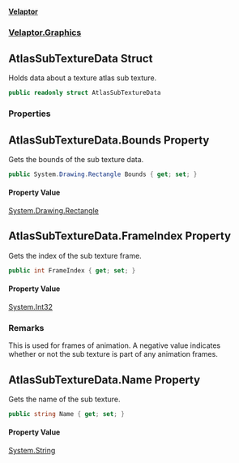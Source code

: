 #### [Velaptor](index.md 'index')
### [Velaptor.Graphics](Velaptor.Graphics.md 'Velaptor.Graphics')

## AtlasSubTextureData Struct

Holds data about a texture atlas sub texture.

```csharp
public readonly struct AtlasSubTextureData
```
### Properties

<a name='Velaptor.Graphics.AtlasSubTextureData.Bounds'></a>

## AtlasSubTextureData.Bounds Property

Gets the bounds of the sub texture data.

```csharp
public System.Drawing.Rectangle Bounds { get; set; }
```

#### Property Value
[System.Drawing.Rectangle](https://docs.microsoft.com/en-us/dotnet/api/System.Drawing.Rectangle 'System.Drawing.Rectangle')

<a name='Velaptor.Graphics.AtlasSubTextureData.FrameIndex'></a>

## AtlasSubTextureData.FrameIndex Property

Gets the index of the sub texture frame.

```csharp
public int FrameIndex { get; set; }
```

#### Property Value
[System.Int32](https://docs.microsoft.com/en-us/dotnet/api/System.Int32 'System.Int32')

### Remarks
This is used for frames of animation.  A negative value indicates  
whether or not the sub texture is part of any animation frames.

<a name='Velaptor.Graphics.AtlasSubTextureData.Name'></a>

## AtlasSubTextureData.Name Property

Gets the name of the sub texture.

```csharp
public string Name { get; set; }
```

#### Property Value
[System.String](https://docs.microsoft.com/en-us/dotnet/api/System.String 'System.String')